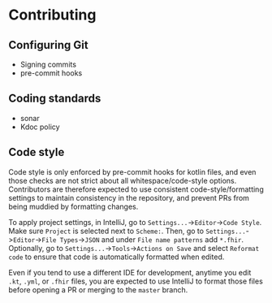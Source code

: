 # Contributing

## Configuring Git

- Signing commits
- pre-commit hooks

## Coding standards

- sonar
- Kdoc policy

## Code style

Code style is only enforced by pre-commit hooks for kotlin files, and even those checks are not strict about all whitespace/code-style options. Contributors are therefore expected to use consistent code-style/formatting settings to maintain consistency in the repository, and prevent PRs from being muddied by formatting changes.

To apply project settings, in IntelliJ, go to `Settings...`->`Editor`->`Code Style`. Make sure `Project` is selected next to `Scheme:`. Then, go to `Settings...`->`Editor`->`File Types`->`JSON` and under `File name patterns` add `*.fhir`. Optionally, go to `Settings...`->`Tools`->`Actions on Save` and select `Reformat code` to ensure that code is automatically formatted when edited.

Even if you tend to use a different IDE for development, anytime you edit `.kt`, `.yml`, or `.fhir` files, you are expected to use IntelliJ to format those files before opening a PR or merging to the `master` branch.


